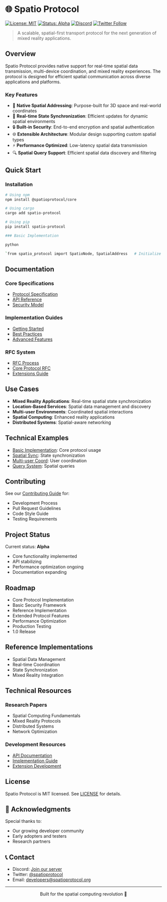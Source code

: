


# 🌐 Spatio Protocol

[![License: MIT](https://img.shields.io/badge/License-MIT-blue.svg)](https://opensource.org/licenses/MIT)
[![Status: Alpha](https://img.shields.io/badge/Status-Alpha-yellow.svg)]()
[![Discord](https://img.shields.io/discord/XXXXXX?label=Discord&logo=discord)](https://discord.gg/spatioprotocol)
[![Twitter Follow](https://img.shields.io/twitter/follow/spatioprotocol?style=social)](https://twitter.com/spatioprotocol)

> A scalable, spatial-first transport protocol for the next generation of mixed reality applications.

## Overview

Spatio Protocol provides native support for real-time spatial data transmission, multi-device coordination, and mixed reality experiences. The protocol is designed for efficient spatial communication across diverse applications and platforms.

### Key Features

- 📍 **Native Spatial Addressing**: Purpose-built for 3D space and real-world coordinates
- 🔄 **Real-time State Synchronization**: Efficient updates for dynamic spatial environments
- 🔒 **Built-in Security**: End-to-end encryption and spatial authentication
- 🌐 **Extensible Architecture**: Modular design supporting custom spatial types
- ⚡ **Performance Optimized**: Low-latency spatial data transmission
- 🔍 **Spatial Query Support**: Efficient spatial data discovery and filtering

## Quick Start

### Installation

```bash
# Using npm
npm install @spatioprotocol/core

# Using cargo
cargo add spatio-protocol

# Using pip
pip install spatio-protocol

### Basic Implementation

python

`from spatio_protocol import SpatioNode, SpatialAddress   # Initialize a Spatio node node = SpatioNode()   # Create a spatial address address = SpatialAddress(   position=(0,  0,  0), coordinate_system="cartesian" )   # Handle spatial events @node.on("spatial_event") async  def  handle_event(event):   print(f"Received event at {event.position}")   # Start the node await node.start()`
```

## Documentation

### Core Specifications

-   [Protocol Specification](./docs/spec/README.md)
-   [API Reference](./docs/api/README.md)
-   [Security Model](./docs/security/README.md)

### Implementation Guides

-   [Getting Started](./docs/tutorials/getting-started.md)
-   [Best Practices](./docs/tutorials/best-practices.md)
-   [Advanced Features](./docs/tutorials/advanced.md)

### RFC System

-   [RFC Process](./RFCs/CORE/RFC-000.md)
-   [Core Protocol RFC](./RFCs/CORE/RFC-001.md)
-   [Extensions Guide](./RFCs/EXTENSIONS/README.md)

## Use Cases

-   **Mixed Reality Applications**: Real-time spatial state synchronization
-   **Location-Based Services**: Spatial data management and discovery
-   **Multi-user Environments**: Coordinated spatial interactions
-   **Spatial Computing**: Enhanced reality applications
-   **Distributed Systems**: Spatial-aware networking

## Technical Examples

-   [Basic Implementation](./examples/basic/): Core protocol usage
-   [Spatial Sync](./examples/sync/): State synchronization
-   [Multi-user Coord](./examples/coordination/): User coordination
-   [Query System](./examples/query/): Spatial queries

## Contributing

See our [Contributing Guide](./CONTRIBUTING.md) for:

-   Development Process
-   Pull Request Guidelines
-   Code Style Guide
-   Testing Requirements

## Project Status

Current status: **Alpha**

-   Core functionality implemented
-   API stabilizing
-   Performance optimization ongoing
-   Documentation expanding

## Roadmap

-   Core Protocol Implementation
-   Basic Security Framework
-   Reference Implementation
-   Extended Protocol Features
-   Performance Optimization
-   Production Testing
-   1.0 Release

## Reference Implementations

-   Spatial Data Management
-   Real-time Coordination
-   State Synchronization
-   Mixed Reality Integration

## Technical Resources

### Research Papers

-   Spatial Computing Fundamentals
-   Mixed Reality Protocols
-   Distributed Systems
-   Network Optimization

### Development Resources

-   [API Documentation](./docs/api/README.md)
-   [Implementation Guide](./docs/implementation/README.md)
-   [Extension Development](./docs/extensions/README.md)

## License

Spatio Protocol is MIT licensed. See [LICENSE](./LICENSE) for details.

## 🤝 Acknowledgments

Special thanks to:

- Our growing developer community
- Early adopters and testers
- Research partners

## 📞 Contact

- Discord: [Join our server](https://discord.gg/spatioprotocol)
- Twitter: [@spatioprotocol](https://twitter.com/spatioprotocol)
- Email: developers@spatioprotocol.org

---

<p align="center">Built for the spatial computing revolution 🚀</p>
